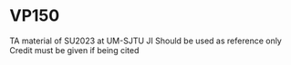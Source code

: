 # VP150
TA material of SU2023 at UM-SJTU JI
Should be used as reference only
Credit must be given if being cited
